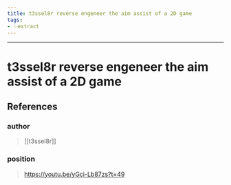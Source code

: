 ```yaml
---
title: t3ssel8r reverse engeneer the aim assist of a 2D game
tags:
- ✨extract
---
```



---

# t3ssel8r reverse engeneer the aim assist of a 2D game
## References

### author
> [[t3ssel8r]]
### position
> https://youtu.be/yGci-Lb87zs?t=49
